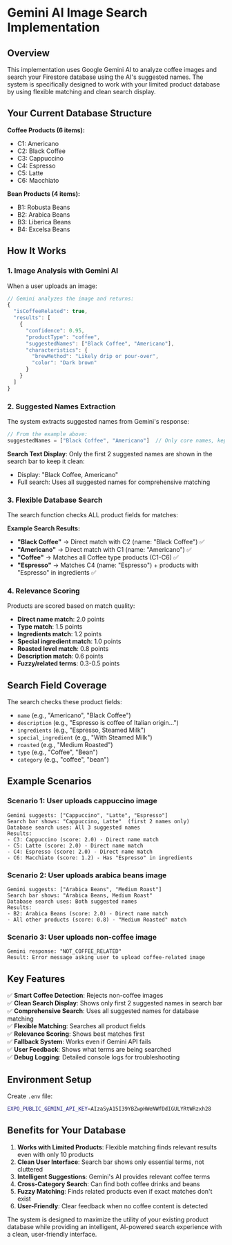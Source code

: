 # Gemini AI Image Search Implementation

## Overview

This implementation uses Google Gemini AI to analyze coffee images and search your Firestore database using the AI's suggested names. The system is specifically designed to work with your limited product database by using flexible matching and clean search display.

## Your Current Database Structure

**Coffee Products (6 items):**
- C1: Americano
- C2: Black Coffee  
- C3: Cappuccino
- C4: Espresso
- C5: Latte
- C6: Macchiato

**Bean Products (4 items):**
- B1: Robusta Beans
- B2: Arabica Beans
- B3: Liberica Beans
- B4: Excelsa Beans

## How It Works

### 1. Image Analysis with Gemini AI
When a user uploads an image:
```javascript
// Gemini analyzes the image and returns:
{
  "isCoffeeRelated": true,
  "results": [
    {
      "confidence": 0.95,
      "productType": "coffee",
      "suggestedNames": ["Black Coffee", "Americano"],
      "characteristics": {
        "brewMethod": "Likely drip or pour-over",
        "color": "Dark brown"
      }
    }
  ]
}
```

### 2. Suggested Names Extraction
The system extracts suggested names from Gemini's response:
```javascript
// From the example above:
suggestedNames = ["Black Coffee", "Americano"]  // Only core names, kept short
```

**Search Text Display**: Only the first 2 suggested names are shown in the search bar to keep it clean:
- Display: "Black Coffee, Americano" 
- Full search: Uses all suggested names for comprehensive matching 

### 3. Flexible Database Search
The search function checks ALL product fields for matches:

**Example Search Results:**
- **"Black Coffee"** → Direct match with C2 (name: "Black Coffee") ✅
- **"Americano"** → Direct match with C1 (name: "Americano") ✅  
- **"Coffee"** → Matches all Coffee type products (C1-C6) ✅
- **"Espresso"** → Matches C4 (name: "Espresso") + products with "Espresso" in ingredients ✅

### 4. Relevance Scoring
Products are scored based on match quality:
- **Direct name match**: 2.0 points
- **Type match**: 1.5 points  
- **Ingredients match**: 1.2 points
- **Special ingredient match**: 1.0 points
- **Roasted level match**: 0.8 points
- **Description match**: 0.6 points
- **Fuzzy/related terms**: 0.3-0.5 points

## Search Field Coverage

The search checks these product fields:
- `name` (e.g., "Americano", "Black Coffee")
- `description` (e.g., "Espresso is coffee of Italian origin...")
- `ingredients` (e.g., "Espresso, Steamed Milk")
- `special_ingredient` (e.g., "With Steamed Milk")
- `roasted` (e.g., "Medium Roasted")
- `type` (e.g., "Coffee", "Bean")
- `category` (e.g., "coffee", "bean")

## Example Scenarios

### Scenario 1: User uploads cappuccino image
```
Gemini suggests: ["Cappuccino", "Latte", "Espresso"]
Search bar shows: "Cappuccino, Latte"  (first 2 names only)
Database search uses: All 3 suggested names
Results: 
- C3: Cappuccino (score: 2.0) - Direct name match
- C5: Latte (score: 2.0) - Direct name match  
- C4: Espresso (score: 2.0) - Direct name match
- C6: Macchiato (score: 1.2) - Has "Espresso" in ingredients
```

### Scenario 2: User uploads arabica beans image
```
Gemini suggests: ["Arabica Beans", "Medium Roast"]
Search bar shows: "Arabica Beans, Medium Roast"
Database search uses: Both suggested names
Results:
- B2: Arabica Beans (score: 2.0) - Direct name match
- All other products (score: 0.8) - "Medium Roasted" match
```

### Scenario 3: User uploads non-coffee image
```
Gemini response: "NOT_COFFEE_RELATED"
Result: Error message asking user to upload coffee-related image
```

## Key Features

✅ **Smart Coffee Detection**: Rejects non-coffee images  
✅ **Clean Search Display**: Shows only first 2 suggested names in search bar  
✅ **Comprehensive Search**: Uses all suggested names for database matching  
✅ **Flexible Matching**: Searches all product fields  
✅ **Relevance Scoring**: Shows best matches first  
✅ **Fallback System**: Works even if Gemini API fails  
✅ **User Feedback**: Shows what terms are being searched  
✅ **Debug Logging**: Detailed console logs for troubleshooting  

## Environment Setup

Create `.env` file:
```bash
EXPO_PUBLIC_GEMINI_API_KEY=AIzaSyA15I39YBZwpHWeNWfDdIGULYRtWRzxh28
```

## Benefits for Your Database

1. **Works with Limited Products**: Flexible matching finds relevant results even with only 10 products
2. **Clean User Interface**: Search bar shows only essential terms, not cluttered
3. **Intelligent Suggestions**: Gemini's AI provides relevant coffee terms
4. **Cross-Category Search**: Can find both coffee drinks and beans
5. **Fuzzy Matching**: Finds related products even if exact matches don't exist
6. **User-Friendly**: Clear feedback when no coffee content is detected

The system is designed to maximize the utility of your existing product database while providing an intelligent, AI-powered search experience with a clean, user-friendly interface.